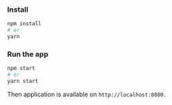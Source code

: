 ### Install

```sh
npm install
# or
yarn
```

### Run the app

```sh
npm start
# or
yarn start
```

Then application is available on `http://localhost:8080`.
